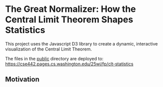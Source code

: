 # The Great Normalizer: How the Central Limit Theorem Shapes Statistics

This project uses the Javascript D3 library to create a dynamic, interactive visualization of the Central Limit Theorem. 

The files in the [public](/public) directory are deployed to: https://cse442.pages.cs.washington.edu/25wi/fp/clt-statistics

## Motivation
